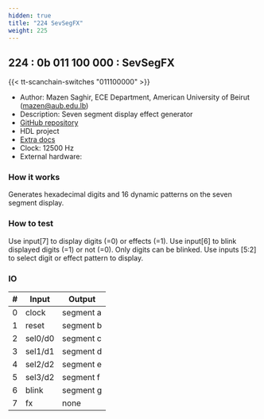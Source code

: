 ```yaml
---
hidden: true
title: "224 SevSegFX"
weight: 225
---
```


## 224 : 0b 011 100 000 : SevSegFX

{{< tt-scanchain-switches "011100000" >}}

* Author: Mazen Saghir, ECE Department, American University of Beirut (mazen@aub.edu.lb)
* Description: Seven segment display effect generator
* [GitHub repository](https://github.com/mazensaghir/tt02-sevsegfx)
* HDL project
* [Extra docs]()
* Clock: 12500 Hz
* External hardware: 



### How it works

Generates hexadecimal digits and 16 dynamic patterns on the seven segment display.

### How to test

Use input[7] to display digits (=0) or effects (=1). Use input[6] to blink displayed digits (=1) or not (=0). Only digits can be blinked. Use inputs [5:2] to select digit or effect pattern to display.

### IO

| # | Input        | Output       |
|---|--------------|--------------|
| 0 | clock  | segment a |
| 1 | reset  | segment b |
| 2 | sel0/d0  | segment c |
| 3 | sel1/d1  | segment d |
| 4 | sel2/d2  | segment e |
| 5 | sel3/d2  | segment f |
| 6 | blink  | segment g |
| 7 | fx  | none |
